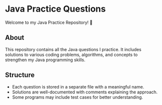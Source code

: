 # Java Practice Questions

Welcome to my Java Practice Repository! 🚀

## About
This repository contains all the Java questions I practice. It includes solutions to various coding problems, algorithms, and concepts to strengthen my Java programming skills.

## Structure
- Each question is stored in a separate file with a meaningful name.
- Solutions are well-documented with comments explaining the approach.
- Some programs may include test cases for better understanding.
